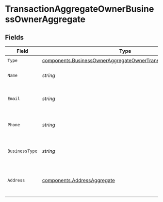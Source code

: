 # TransactionAggregateOwnerBusinessOwnerAggregate


## Fields

| Field                                                                                                                                            | Type                                                                                                                                             | Required                                                                                                                                         | Description                                                                                                                                      |
| ------------------------------------------------------------------------------------------------------------------------------------------------ | ------------------------------------------------------------------------------------------------------------------------------------------------ | ------------------------------------------------------------------------------------------------------------------------------------------------ | ------------------------------------------------------------------------------------------------------------------------------------------------ |
| `Type`                                                                                                                                           | [components.BusinessOwnerAggregateOwnerTransactionAggregateType](../../models/components/businessowneraggregateownertransactionaggregatetype.md) | :heavy_check_mark:                                                                                                                               | N/A                                                                                                                                              |
| `Name`                                                                                                                                           | *string*                                                                                                                                         | :heavy_check_mark:                                                                                                                               | Name of the account owner                                                                                                                        |
| `Email`                                                                                                                                          | *string*                                                                                                                                         | :heavy_check_mark:                                                                                                                               | Email address of the account owner                                                                                                               |
| `Phone`                                                                                                                                          | *string*                                                                                                                                         | :heavy_check_mark:                                                                                                                               | Phone number of the account owner                                                                                                                |
| `BusinessType`                                                                                                                                   | *string*                                                                                                                                         | :heavy_check_mark:                                                                                                                               | Business type of the account owner                                                                                                               |
| `Address`                                                                                                                                        | [components.AddressAggregate](../../models/components/addressaggregate.md)                                                                       | :heavy_check_mark:                                                                                                                               | Physical address of the account owner's business                                                                                                 |